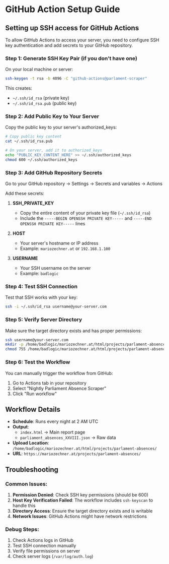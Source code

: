# GitHub Action Setup Guide

## Setting up SSH access for GitHub Actions

To allow GitHub Actions to access your server, you need to configure SSH key authentication and add secrets to your GitHub repository.

### Step 1: Generate SSH Key Pair (if you don't have one)

On your local machine or server:
```bash
ssh-keygen -t rsa -b 4096 -C "github-actions@parlament-scraper"
```

This creates:
- `~/.ssh/id_rsa` (private key)
- `~/.ssh/id_rsa.pub` (public key)

### Step 2: Add Public Key to Your Server

Copy the public key to your server's authorized_keys:
```bash
# Copy public key content
cat ~/.ssh/id_rsa.pub

# On your server, add it to authorized_keys
echo "PUBLIC_KEY_CONTENT_HERE" >> ~/.ssh/authorized_keys
chmod 600 ~/.ssh/authorized_keys
```

### Step 3: Add GitHub Repository Secrets

Go to your GitHub repository → Settings → Secrets and variables → Actions

Add these secrets:

1. **SSH_PRIVATE_KEY**
   - Copy the entire content of your private key file (`~/.ssh/id_rsa`)
   - Include the `-----BEGIN OPENSSH PRIVATE KEY-----` and `-----END OPENSSH PRIVATE KEY-----` lines

2. **HOST**
   - Your server's hostname or IP address
   - Example: `mariozechner.at` or `192.168.1.100`

3. **USERNAME**
   - Your SSH username on the server
   - Example: `badlogic`

### Step 4: Test SSH Connection

Test that SSH works with your key:
```bash
ssh -i ~/.ssh/id_rsa username@your-server.com
```

### Step 5: Verify Server Directory

Make sure the target directory exists and has proper permissions:
```bash
ssh username@your-server.com
mkdir -p /home/badlogic/mariozechner.at/html/projects/parlament-absences
chmod 755 /home/badlogic/mariozechner.at/html/projects/parlament-absences
```

### Step 6: Test the Workflow

You can manually trigger the workflow from GitHub:
1. Go to Actions tab in your repository
2. Select "Nightly Parliament Absence Scraper"
3. Click "Run workflow"

## Workflow Details

- **Schedule**: Runs every night at 2 AM UTC
- **Output**: 
  - `index.html` → Main report page
  - `parliament_absences_XXVIII.json` → Raw data
- **Upload Location**: `/home/badlogic/mariozechner.at/html/projects/parlament-absences/`
- **URL**: `https://mariozechner.at/projects/parlament-absences/`

## Troubleshooting

### Common Issues:

1. **Permission Denied**: Check SSH key permissions (should be 600)
2. **Host Key Verification Failed**: The workflow includes `ssh-keyscan` to handle this
3. **Directory Access**: Ensure the target directory exists and is writable
4. **Network Issues**: GitHub Actions might have network restrictions

### Debug Steps:

1. Check Actions logs in GitHub
2. Test SSH connection manually
3. Verify file permissions on server
4. Check server logs (`/var/log/auth.log`)